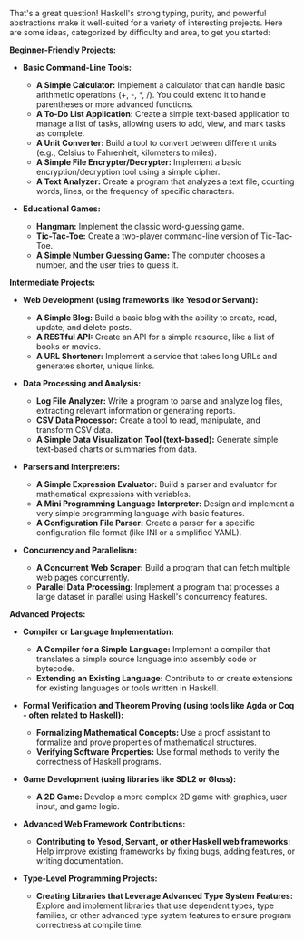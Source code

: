 That's a great question! Haskell's strong typing, purity, and powerful abstractions make it well-suited for a variety of interesting projects. Here are some ideas, categorized by difficulty and area, to get you started:

**Beginner-Friendly Projects:**

* **Basic Command-Line Tools:**
    * **A Simple Calculator:** Implement a calculator that can handle basic arithmetic operations (+, -, \*, /). You could extend it to handle parentheses or more advanced functions.
    * **A To-Do List Application:** Create a simple text-based application to manage a list of tasks, allowing users to add, view, and mark tasks as complete.
    * **A Unit Converter:** Build a tool to convert between different units (e.g., Celsius to Fahrenheit, kilometers to miles).
    * **A Simple File Encrypter/Decrypter:** Implement a basic encryption/decryption tool using a simple cipher.
    * **A Text Analyzer:** Create a program that analyzes a text file, counting words, lines, or the frequency of specific characters.

* **Educational Games:**
    * **Hangman:** Implement the classic word-guessing game.
    * **Tic-Tac-Toe:** Create a two-player command-line version of Tic-Tac-Toe.
    * **A Simple Number Guessing Game:** The computer chooses a number, and the user tries to guess it.

**Intermediate Projects:**

* **Web Development (using frameworks like Yesod or Servant):**
    * **A Simple Blog:** Build a basic blog with the ability to create, read, update, and delete posts.
    * **A RESTful API:** Create an API for a simple resource, like a list of books or movies.
    * **A URL Shortener:** Implement a service that takes long URLs and generates shorter, unique links.

* **Data Processing and Analysis:**
    * **Log File Analyzer:** Write a program to parse and analyze log files, extracting relevant information or generating reports.
    * **CSV Data Processor:** Create a tool to read, manipulate, and transform CSV data.
    * **A Simple Data Visualization Tool (text-based):** Generate simple text-based charts or summaries from data.

* **Parsers and Interpreters:**
    * **A Simple Expression Evaluator:** Build a parser and evaluator for mathematical expressions with variables.
    * **A Mini Programming Language Interpreter:** Design and implement a very simple programming language with basic features.
    * **A Configuration File Parser:** Create a parser for a specific configuration file format (like INI or a simplified YAML).

* **Concurrency and Parallelism:**
    * **A Concurrent Web Scraper:** Build a program that can fetch multiple web pages concurrently.
    * **Parallel Data Processing:** Implement a program that processes a large dataset in parallel using Haskell's concurrency features.

**Advanced Projects:**

* **Compiler or Language Implementation:**
    * **A Compiler for a Simple Language:** Implement a compiler that translates a simple source language into assembly code or bytecode.
    * **Extending an Existing Language:** Contribute to or create extensions for existing languages or tools written in Haskell.

* **Formal Verification and Theorem Proving (using tools like Agda or Coq - often related to Haskell):**
    * **Formalizing Mathematical Concepts:** Use a proof assistant to formalize and prove properties of mathematical structures.
    * **Verifying Software Properties:** Use formal methods to verify the correctness of Haskell programs.

* **Game Development (using libraries like SDL2 or Gloss):**
    * **A 2D Game:** Develop a more complex 2D game with graphics, user input, and game logic.

* **Advanced Web Framework Contributions:**
    * **Contributing to Yesod, Servant, or other Haskell web frameworks:** Help improve existing frameworks by fixing bugs, adding features, or writing documentation.

* **Type-Level Programming Projects:**
    * **Creating Libraries that Leverage Advanced Type System Features:** Explore and implement libraries that use dependent types, type families, or other advanced type system features to ensure program correctness at compile time.

